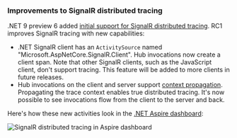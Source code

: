 ### Improvements to SignalR distributed tracing

.NET 9 preview 6 added [initial support for SignalR distributed tracing](https://github.com/dotnet/core/blob/main/release-notes/9.0/preview/preview6/aspnetcore.md#improved-distributed-tracing-for-signalr). RC1 improves SignalR tracing with new capabilities:

* .NET SignalR client has an `ActivitySource` named "Microsoft.AspNetCore.SignalR.Client". Hub invocations now create a client span. Note that other SignalR clients, such as the JavaScript client, don't support tracing. This feature will be added to more clients in future releases.
* Hub invocations on the client and server support [context propagation](https://opentelemetry.io/docs/concepts/context-propagation/). Propagating the trace context enables true distributed tracing. It's now possible to see invocations flow from the client to the server and back.

Here's how these new activities look in the [.NET Aspire dashboard](https://learn.microsoft.com/dotnet/aspire/fundamentals/dashboard/overview?tabs=bash#standalone-mode):

![SignalR distributed tracing in Aspire dashboard](~/release-notes/aspnetcore-9/_static/signalr-distributed-tracing-aspire-dashboard.png) 
